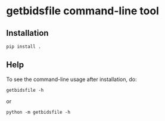 # getbidsfile command-line tool

## Installation
`pip install .`

## Help
To see the command-line usage after installation, do:

`getbidsfile -h`

or

`python -m getbidsfile -h`
